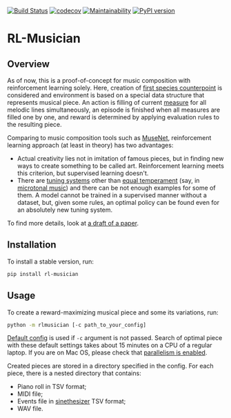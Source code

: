 [![Build Status](https://travis-ci.org/Nikolay-Lysenko/rl-musician.svg?branch=master)](https://travis-ci.org/Nikolay-Lysenko/rl-musician)
[![codecov](https://codecov.io/gh/Nikolay-Lysenko/rl-musician/branch/master/graph/badge.svg)](https://codecov.io/gh/Nikolay-Lysenko/rl-musician)
[![Maintainability](https://api.codeclimate.com/v1/badges/a43618b5f9454d01186c/maintainability)](https://codeclimate.com/github/Nikolay-Lysenko/rl-musician/maintainability)
[![PyPI version](https://badge.fury.io/py/rl-musician.svg)](https://badge.fury.io/py/rl-musician)

# RL-Musician

## Overview

As of now, this is a proof-of-concept for music composition with reinforcement learning solely. Here, creation of [first species counterpoint](https://en.wikipedia.org/wiki/Counterpoint#Species_counterpoint) is considered and environment is based on a special data structure that represents musical piece. An action is filling of current [measure](https://en.wikipedia.org/wiki/Bar_\(music\)) for all melodic lines simultaneously, an episode is finished when all measures are filled one by one, and reward is determined by applying evaluation rules to the resulting piece.

Comparing to music composition tools such as [MuseNet](https://openai.com/blog/musenet/), reinforcement learning approach (at least in theory) has two advantages:
* Actual creativity lies not in imitation of famous pieces, but in finding new ways to create something to be called art. Reinforcement learning meets this criterion, but supervised learning doesn't.
* There are [tuning systems](https://en.wikipedia.org/wiki/Musical_tuning#Tuning_systems) other than [equal temperament](https://en.wikipedia.org/wiki/Equal_temperament) (say, in [microtonal music](https://en.wikipedia.org/wiki/Microtonal_music)) and there can be not enough examples for some of them. A model cannot be trained in a supervised manner without a dataset, but, given some rules, an optimal policy can be found even for an absolutely new tuning system.

To find more details, look at [a draft of a paper](https://github.com/Nikolay-Lysenko/rl-musician/blob/master/docs/paper/paper.pdf).

## Installation

To install a stable version, run:
```bash
pip install rl-musician
```

## Usage

To create a reward-maximizing musical piece and some its variations, run:
```bash
python -m rlmusician [-c path_to_your_config]
```

[Default config](https://github.com/Nikolay-Lysenko/rl-musician/blob/master/rlmusician/configs/default_config.yml) is used if `-c` argument is not passed. Search of optimal piece with these default settings takes about 15 minutes on a CPU of a regular laptop. If you are on Mac OS, please check that [parallelism is enabled](https://stackoverflow.com/questions/50168647/multiprocessing-causes-python-to-crash-and-gives-an-error-may-have-been-in-progr).

Created pieces are stored in a directory specified in the config. For each piece, there is a nested directory that contains:
* Piano roll in TSV format;
* MIDI file;
* Events file in [sinethesizer](https://github.com/Nikolay-Lysenko/sinethesizer) TSV format;
* WAV file.
